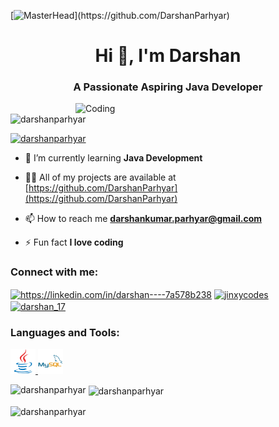 [![MasterHead](https://iconshots.com/wp-content/uploads/2019/03/Java-Developer-1920x960.jpg...)](https://github.com/DarshanParhyar)

<h1 align="center">Hi 👋, I'm Darshan</h1>
<h3 align="center">A Passionate Aspiring Java Developer</h3>
<img align="right" alt="Coding" width="400" src="https://camo.githubusercontent.com/3b6ac7ffce4ad464299706cc72944505ebddf31912e2d3af4d996858e2915d37/68747470733a2f2f696d672e6574696d672e636f6d2f7468756d622f6d7369642d38343134363035362c77696474682d313230302c6865696768742d3930302c696d6773697a652d3633383035332c726573697a656d6f64652d382f32303231303730365f646576656c6f7065722d65636f6e6f6d795f30312e6a7067">

<p align="left"> <img src="https://komarev.com/ghpvc/?username=darshanparhyar&label=Profile%20views&color=0e75b6&style=flat" alt="darshanparhyar" /> </p>

<p align="left"> <a href="https://github.com/ryo-ma/github-profile-trophy"><img src="https://github-profile-trophy.vercel.app/?username=darshanparhyar" alt="darshanparhyar" /></a> </p>

- 🌱 I’m currently learning **Java Development**

- 👨‍💻 All of my projects are available at [https://github.com/DarshanParhyar](https://github.com/DarshanParhyar)

- 📫 How to reach me **darshankumar.parhyar@gmail.com**

- ⚡ Fun fact **I love coding**

<h3 align="left">Connect with me:</h3>
<p align="left">
<a href="https://linkedin.com/in/https://linkedin.com/in/darshan-︎-︎-︎-7a578b238" target="blank"><img align="center" src="https://raw.githubusercontent.com/rahuldkjain/github-profile-readme-generator/master/src/images/icons/Social/linked-in-alt.svg" alt="https://linkedin.com/in/darshan-︎-︎-︎-7a578b238" height="30" width="40" /></a>
<a href="https://www.youtube.com/c/jinxycodes" target="blank"><img align="center" src="https://raw.githubusercontent.com/rahuldkjain/github-profile-readme-generator/master/src/images/icons/Social/youtube.svg" alt="jinxycodes" height="30" width="40" /></a>
<a href="https://www.leetcode.com/darshan_17" target="blank"><img align="center" src="https://raw.githubusercontent.com/rahuldkjain/github-profile-readme-generator/master/src/images/icons/Social/leet-code.svg" alt="darshan_17" height="30" width="40" /></a>
</p>

<h3 align="left">Languages and Tools:</h3>
<p align="left"> <a href="https://www.java.com" target="_blank" rel="noreferrer"> <img src="https://raw.githubusercontent.com/devicons/devicon/master/icons/java/java-original.svg" alt="java" width="40" height="40"/> </a> <a href="https://www.mysql.com/" target="_blank" rel="noreferrer"> <img src="https://raw.githubusercontent.com/devicons/devicon/master/icons/mysql/mysql-original-wordmark.svg" alt="mysql" width="40" height="40"/> </a> </p>

<p><img align="left" src="https://github-readme-stats.vercel.app/api/top-langs?username=darshanparhyar&show_icons=true&locale=en&layout=compact" alt="darshanparhyar" /></p>

<p>&nbsp;<img align="center" src="https://github-readme-stats.vercel.app/api?username=darshanparhyar&show_icons=true&locale=en" alt="darshanparhyar" /></p>

<p><img align="center" src="https://github-readme-streak-stats.herokuapp.com/?user=darshanparhyar&" alt="darshanparhyar" /></p>
